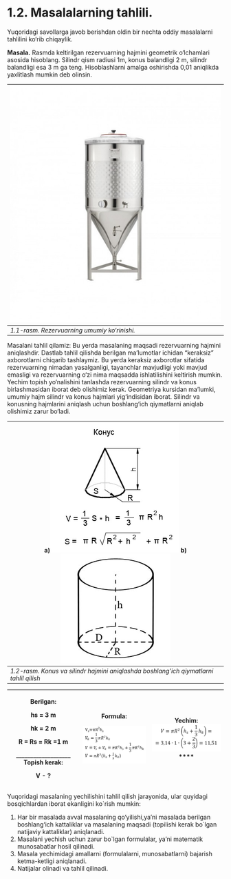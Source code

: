 # 1.2. Masalalarning tahlili.

Yuqoridagi savollarga javob berishdan oldin bir nechta oddiy masalalarni tahlilini ko‘rib chiqaylik.

**Masala.** Rasmda keltirilgan rezervuarning hajmini geometrik o‘lchamlari asosida hisoblang. Silindr qism radiusi 1m, konus balandligi 2 m, silindr balandligi esa 3 m ga teng. Hisoblashlarni amalga oshirishda 0,01 aniqlikda yaxlitlash mumkin deb olinsin.

| <img src="../.gitbook/assets/0" alt="CUVE CYLINDRO CONIQUE ZKG - Amos Industrie" data-size="original"> |
| ------------------------------------------------------------------------------------------------------ |
| _1.1-rasm. Rezervuarning umumiy ko‘rinishi._                                                           |

Masalani tahlil qilamiz: Bu yerda masalaning maqsadi rezervuarning hajmini aniqlashdir. Dastlab tahlil qilishda berilgan ma’lumotlar ichidan “keraksiz” axborotlarni chiqarib tashlaymiz. Bu yerda keraksiz axborotlar sifatida rezervuarning nimadan yasalganligi, tayanchlar mavjudligi yoki mavjud emasligi va rezervuarning o‘zi nima maqsadda ishlatilishini keltirish mumkin. Yechim topish yo‘nalishini tanlashda rezervuarning silindr va konus birlashmasidan iborat deb olishimiz kerak. Geometriya kursidan ma’lumki, umumiy hajm silindr va konus hajmlari yig‘indisidan iborat. Silindr va konusning hajmlarini aniqlash uchun boshlang‘ich qiymatlarni aniqlab olishimiz zarur bo‘ladi.

| a)![Чему равна площадь конуса? Решение и ответ!](../.gitbook/assets/1) b)![Онлайн калькулятор объема цилиндра. Как узнать объем цилиндра.](../.gitbook/assets/2) |
| ---------------------------------------------------------------------------------------------------------------------------------------------------------------- |
| _1.2-rasm. Konus va silindr hajmini aniqlashda boshlang’ich qiymatlarni tahlil qilish_                                                                           |

| <p><strong>Berilgan:</strong></p><p>hs = 3 m</p><p>hk = 2 m</p><p>R = Rs = Rk =1 m</p><p>___________________ <strong>Topish kerak:</strong></p><p>V - ?</p> | <p><strong>Formula:</strong></p><p><img src="../.gitbook/assets/image (5) (1).png" alt="" data-size="original"></p> | **Yechim:** ![](<../.gitbook/assets/image (1) (1) (1).png>)\*\*\*\* |
| ----------------------------------------------------------------------------------------------------------------------------------------------------------- | ------------------------------------------------------------------------------------------------------------------- | ------------------------------------------------------------------- |

Yuqoridagi masalaning yechilishini tahlil qilish jarayonida, ular quyidagi bosqichlardan iborat ekanligini ko\`rish mumkin:

1. Har bir masalada avval masalaning qo‘yilishi,ya’ni masalada berilgan boshlang‘ich kattaliklar va masalaning maqsadi (topilishi kerak bo\`lgan natijaviy kattaliklar) aniqlanadi.
2. Masalani yechish uchun zarur bo\`lgan formulalar, ya’ni matematik munosabatlar hosil qilinadi.
3. Masala yechimidagi amallarni (formulalarni, munosabatlarni) bajarish ketma-ketligi aniqlanadi.
4. Natijalar olinadi va tahlil qilinadi.
